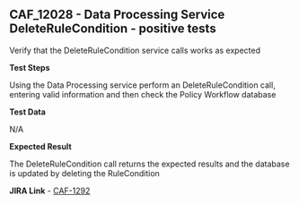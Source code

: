 ## CAF_12028 - Data Processing Service DeleteRuleCondition - positive tests ##

Verify that the DeleteRuleCondition service calls works as expected

**Test Steps**

Using the Data Processing service perform an DeleteRuleCondition call, entering valid information and then check the Policy Workflow database

**Test Data**

N/A

**Expected Result**

The DeleteRuleCondition call returns the expected results and the database is updated by deleting the RuleCondition

**JIRA Link** - [CAF-1292](https://jira.autonomy.com/browse/CAF-1292)
